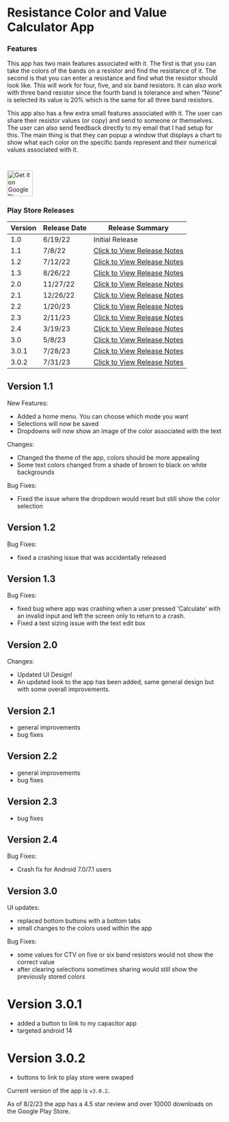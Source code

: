 # Resistance Color and Value Calculator App

### Features

This app has two main features associated with it. 
The first is that you can take the colors of the bands on a resistor and find the resistance of it.
The second is that you can enter a resistance and find what the resistor should look like.
This will work for four, five, and six band resistors. 
It can also work with three band resistor since the fourth band is tolerance and when "None" is selected its value is 20% which is the same for all three band resistors.

This app also has a few extra small features associated with it. The user can share their resistor values (or copy) and send to someone or themselves. The user can also 
send feedback directly to my email that I had setup for this. The main thing is that they can popup a window that displays a chart to show what each color on the 
specific bands represent and their numerical values associated with it.
# 
<a href="https://play.google.com/store/apps/details?id=com.brandoncano.resistancecalculator" target="_blank">
  <img alt="Get it on Google Play"
       src="https://play.google.com/intl/en_us/badges/images/generic/en-play-badge.png" height="60"/>
</a>

### Play Store Releases

| Version | Release Date | Release Summary                             |
|---------|--------------|---------------------------------------------|
| 1.0     | 6/19/22      | Initial Release                             |
| 1.1     | 7/8/22       | [Click to View Release Notes](#version-11)  |
| 1.2     | 7/12/22      | [Click to View Release Notes](#version-12)  |
| 1.3     | 8/26/22      | [Click to View Release Notes](#version-13)  |
| 2.0     | 11/27/22     | [Click to View Release Notes](#version-20)  |
| 2.1     | 12/26/22     | [Click to View Release Notes](#version-21)  |
| 2.2     | 1/20/23      | [Click to View Release Notes](#version-22)  |
| 2.3     | 2/11/23      | [Click to View Release Notes](#version-23)  |
| 2.4     | 3/19/23      | [Click to View Release Notes](#version-24)  |
| 3.0     | 5/8/23       | [Click to View Release Notes](#version-30)  |
| 3.0.1   | 7/28/23      | [Click to View Release Notes](#version-301) | 
| 3.0.2   | 7/31/23      | [Click to View Release Notes](#version-302) | 

## Version 1.1

New Features:
 - Added a home menu. You can choose which mode you want
 - Selections will now be saved
 - Dropdowns will now show an image of the color associated with the text

Changes:
 - Changed the theme of the app, colors should be more appealing
 - Some text colors changed from a shade of brown to black on white backgrounds

Bug Fixes:
 - Fixed the issue where the dropdown would reset but still show the color selection

## Version 1.2

Bug Fixes:
 - fixed a crashing issue that was accidentally released

## Version 1.3

Bug Fixes:
 - fixed bug where app was crashing when a user pressed 'Calculate' with an invalid input and left the screen only to return to a crash.
 - Fixed a text sizing issue with the text edit box
 
## Version 2.0

Changes:
 - Updated UI Design!
 - An updated look to the app has been added, same general design but with some overall improvements.

## Version 2.1

 - general improvements
 - bug fixes

## Version 2.2

 - general improvements
 - bug fixes
 
## Version 2.3

 - bug fixes
 
## Version 2.4

Bug Fixes:
 - Crash fix for Android 7.0/7.1 users 

## Version 3.0

UI updates:
 - replaced bottom buttons with a bottom tabs
 - small changes to the colors used within the app

Bug Fixes:
 - some values for CTV on five or six band resistors would not show the correct value
 - after clearing selections sometimes sharing would still show the previously stored colors

# Version 3.0.1
 - added a button to link to my capacitor app
 - targeted android 14

# Version 3.0.2
 - buttons to link to play store were swaped

Current version of the app is `v3.0.2`.

As of 8/2/23 the app has a 4.5 star review and over 10000 downloads on the Google Play Store.
